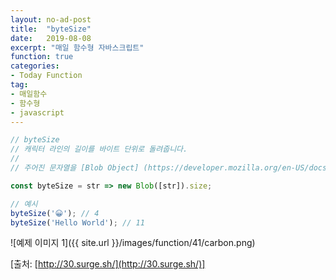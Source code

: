 ```yaml
---
layout: no-ad-post
title:  "byteSize"
date:   2019-08-08
excerpt: "매일 함수형 자바스크립트"
function: true
categories:
- Today Function
tag:
- 매일함수
- 함수형
- javascript
---
```


```javascript
// byteSize
// 캐릭터 라인의 길이를 바이트 단위로 돌려줍니다.
// 
// 주어진 문자열을 [Blob Object] (https://developer.mozilla.org/en-US/docs/Web/API/Blob)로 변환하고 그 크기를 찾으십시오.

const byteSize = str => new Blob([str]).size;

// 예시
byteSize('😀'); // 4
byteSize('Hello World'); // 11
```

![예제 이미지 1]({{ site.url }}/images/function/41/carbon.png)

[출처: [http://30.surge.sh/](http://30.surge.sh/)]
